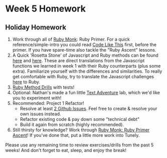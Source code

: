 # Week 5 Homework

## Holiday Homework

1. Work through all of [Ruby Monk](https://rubymonk.com): Ruby Primer.  For a quick reference/simple-intro you could read [Code Like This](http://codelikethis.com/lessons/learn_to_code) first, before the primer.  If you have spare-time also tackle the "Ruby Ascent" lessons.
2. A Quick 'Rosetta Stone' of Javascript and Ruby methods can be found [here](https://github.com/sf-wdi-25/notes/tree/master/week-01-controlling-the-dom/day-03-js/dawn-functions) and [here](https://github.com/sf-wdi-25/notes/blob/break-hmwk/week-05/homework/ruby-methods.md).   These are direct translations from the Javascript functions we learned in week 1 with their Ruby counterparts (plus some extra). Familiarize yourself with the differences and similarities.  To really get comfortable with Ruby, try to translate the Javascript challenges [here](https://github.com/sf-wdi-25/notes/blob/master/week-01-controlling-the-dom/day-03-js/dawn-functions/exercises.md) to Ruby.  
2. [Ruby Method Drills](https://github.com/sf-wdi-25/ruby_method_drills) with tests!
3. Optional: Nathan's made a fun little [Text Adventure](https://github.com/sf-wdi-25/text_adventure) lab, which we'd like you to experiment with!
4. Recommended: Project 1 Refactor!
    * Resolve at least [2 Github Issues](https://guides.github.com/features/issues/). Feel free to create & resolve your own issues instead.
    * Refactor existing code & pay down some "technical debt"
    * Build it again from scratch (highly recommended).
5. Still thirsty for knowledge?  Work through [Ruby Monk: Ruby Primer Ascent](https://rubymonk.com/learning/books/4-ruby-primer-ascent)!  If you've done that, put a little more work into Tunely.

Please use any remaining time to review exercises/drills from the past 5 weeks! And don't forget to eat, sleep, and enjoy the break!
